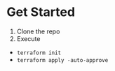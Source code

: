 # Get Started
1. Clone the repo
2. Execute
  - `terraform init`
  - `terraform apply -auto-approve`
